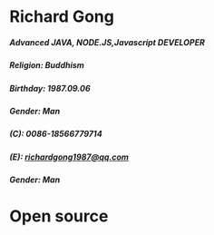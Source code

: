 # Richard Gong

##### Advanced JAVA, NODE.JS,Javascript DEVELOPER
##### Religion: Buddhism
##### Birthday: 1987.09.06
##### Gender: Man
##### (C): 0086-18566779714
##### (E): richardgong1987@qq.com
##### Gender: Man

# Open source


 



